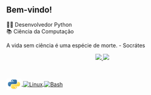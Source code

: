 ## Bem-vindo!

🧑‍💻 Desenvolvedor Python  
📚 Ciência da Computação  

A vida sem ciência é uma espécie de morte. - Socrátes


<div align="center">
  <a href="https://github.com/Physis19">
  <img height="45%" src="https://github-readme-stats.vercel.app/api?username=Physis19&show_icons=true&theme=tokyonight&include_all_commits=true&count_private=true"/>
  <img height="45%" src="https://github-readme-stats.vercel.app/api/top-langs/?username=Physis19&layout=compact&langs_count=7&theme=tokyonight"/>
</div>

##
  
  <div style="display: inline_block"><br>
  <img align="center" alt="Python" height="30" width="40" src="https://raw.githubusercontent.com/devicons/devicon/master/icons/python/python-original.svg">
  <img align="center" alt="Linux" height="30" width="40" src="https://cdn.jsdelivr.net/gh/devicons/devicon/icons/linux/linux-original.svg">
  <img align="center" alt="Bash" height="30" width="40" src="https://cdn.jsdelivr.net/gh/devicons/devicon/icons/bash/bash-original.svg">

</div>
  
